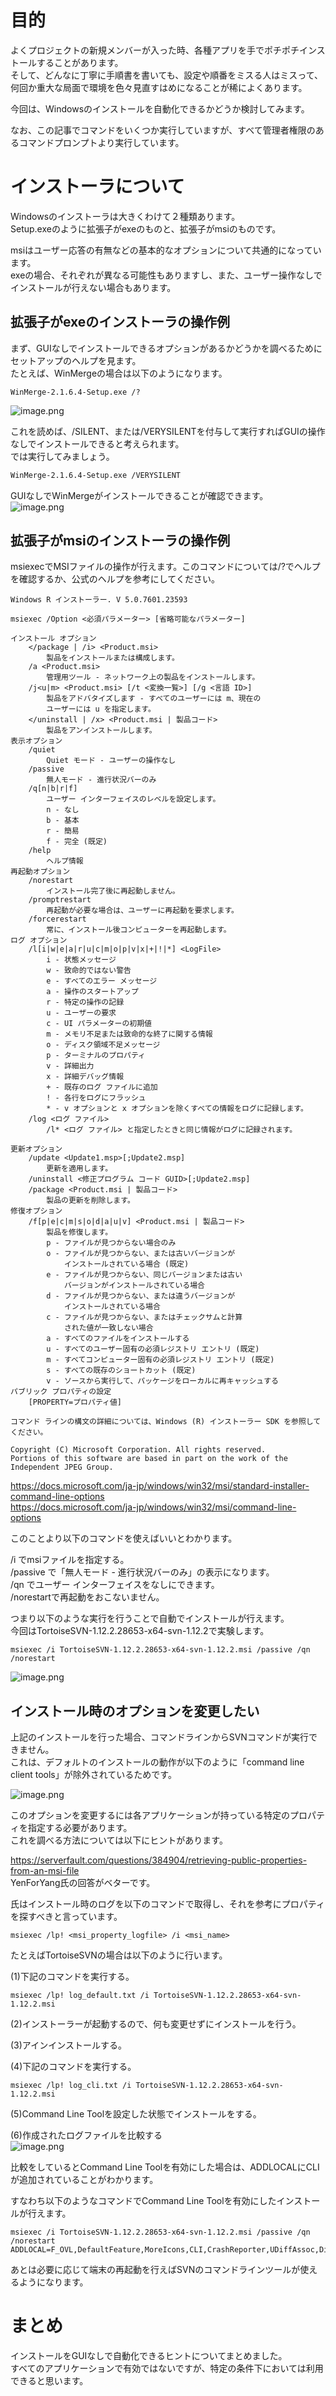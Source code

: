# 目的  
よくプロジェクトの新規メンバーが入った時、各種アプリを手でポチポチインストールすることがあります。  
そして、どんなに丁寧に手順書を書いても、設定や順番をミスる人はミスって、何回か重大な局面で環境を色々見直すはめになることが稀によくあります。  
  
今回は、Windowsのインストールを自動化できるかどうか検討してみます。  
  
なお、この記事でコマンドをいくつか実行していますが、すべて管理者権限のあるコマンドプロンプトより実行しています。  
  
# インストーラについて  
Windowsのインストーラは大きくわけて２種類あります。  
Setup.exeのように拡張子がexeのものと、拡張子がmsiのものです。  
  
msiはユーザー応答の有無などの基本的なオプションについて共通的になっています。  
exeの場合、それぞれが異なる可能性もありますし、また、ユーザー操作なしでインストールが行えない場合もあります。  
  
## 拡張子がexeのインストーラの操作例  
まず、GUIなしでインストールできるオプションがあるかどうかを調べるためにセットアップのヘルプを見ます。  
たとえば、WinMergeの場合は以下のようになります。  
  
```
WinMerge-2.1.6.4-Setup.exe /?
```  
  
![image.png](/image/a64ab5a4-95aa-a048-b379-7bf0314f10a0.png)  
  
これを読めば、/SILENT、または/VERYSILENTを付与して実行すればGUIの操作なしでインストールできると考えられます。  
では実行してみましょう。  
  
```txt
WinMerge-2.1.6.4-Setup.exe /VERYSILENT
```  
  
GUIなしでWinMergeがインストールできることが確認できます。  
![image.png](/image/b543fc4b-b758-52fe-bb56-85ef9ec9bd0c.png)  
  
## 拡張子がmsiのインストーラの操作例  
msiexecでMSIファイルの操作が行えます。このコマンドについては/?でヘルプを確認するか、公式のヘルプを参考にしてください。  
  
  
```
Windows R インストーラー. V 5.0.7601.23593 

msiexec /Option <必須パラメーター> [省略可能なパラメーター]

インストール オプション
	</package | /i> <Product.msi>
		製品をインストールまたは構成します。
	/a <Product.msi>
		管理用ツール - ネットワーク上の製品をインストールします。
	/j<u|m> <Product.msi> [/t <変換一覧>] [/g <言語 ID>]
		製品をアドバタイズします - すべてのユーザーには m、現在の
		ユーザーには u を指定します。
	</uninstall | /x> <Product.msi | 製品コード>
		製品をアンインストールします。
表示オプション
	/quiet
		Quiet モード - ユーザーの操作なし
	/passive
		無人モード - 進行状況バーのみ
	/q[n|b|r|f]
		ユーザー インターフェイスのレベルを設定します。
		n - なし
		b - 基本
		r - 簡易
		f - 完全 (既定)
	/help
		ヘルプ情報
再起動オプション
	/norestart
		インストール完了後に再起動しません。
	/promptrestart
		再起動が必要な場合は、ユーザーに再起動を要求します。
	/forcerestart
		常に、インストール後コンピューターを再起動します。
ログ オプション
	/l[i|w|e|a|r|u|c|m|o|p|v|x|+|!|*] <LogFile>
		i - 状態メッセージ
		w - 致命的ではない警告
		e - すべてのエラー メッセージ
		a - 操作のスタートアップ 
		r - 特定の操作の記録
		u - ユーザーの要求
		c - UI パラメーターの初期値
		m - メモリ不足または致命的な終了に関する情報
		o - ディスク領域不足メッセージ
		p - ターミナルのプロパティ
		v - 詳細出力
		x - 詳細デバッグ情報
		+ - 既存のログ ファイルに追加
		! - 各行をログにフラッシュ
		* - v オプションと x オプションを除くすべての情報をログに記録します。
	/log <ログ ファイル>
		/l* <ログ ファイル> と指定したときと同じ情報がログに記録されます。

更新オプション
	/update <Update1.msp>[;Update2.msp]
		更新を適用します。
	/uninstall <修正プログラム コード GUID>[;Update2.msp] 
	/package <Product.msi | 製品コード>
		製品の更新を削除します。
修復オプション
	/f[p|e|c|m|s|o|d|a|u|v] <Product.msi | 製品コード>
		製品を修復します。
		p - ファイルが見つからない場合のみ
		o - ファイルが見つからない、または古いバージョンが
		    インストールされている場合 (既定)
		e - ファイルが見つからない、同じバージョンまたは古い
		    バージョンがインストールされている場合
		d - ファイルが見つからない、または違うバージョンが
		    インストールされている場合
		c - ファイルが見つからない、またはチェックサムと計算
		    された値が一致しない場合
		a - すべてのファイルをインストールする
		u - すべてのユーザー固有の必須レジストリ エントリ (既定)
		m - すべてコンピューター固有の必須レジストリ エントリ (既定)
		s - すべての既存のショートカット (既定)
		v - ソースから実行して、パッケージをローカルに再キャッシュする
パブリック プロパティの設定
	[PROPERTY=プロパティ値]

コマンド ラインの構文の詳細については、Windows (R) インストーラー SDK を参照してください。

Copyright (C) Microsoft Corporation. All rights reserved.
Portions of this software are based in part on the work of the Independent JPEG Group.
```  
  
https://docs.microsoft.com/ja-jp/windows/win32/msi/standard-installer-command-line-options  
https://docs.microsoft.com/ja-jp/windows/win32/msi/command-line-options  
  
このことより以下のコマンドを使えばいいとわかります。  
  
/i でmsiファイルを指定する。  
/passive で「無人モード - 進行状況バーのみ」の表示になります。  
/qn でユーザー インターフェイスをなしにできます。  
/norestartで再起動をおこないません。  
  
つまり以下のような実行を行うことで自動でインストールが行えます。  
今回はTortoiseSVN-1.12.2.28653-x64-svn-1.12.2で実験します。  
  
```text
msiexec /i TortoiseSVN-1.12.2.28653-x64-svn-1.12.2.msi /passive /qn /norestart
```  
  
![image.png](/image/72267e3b-0eb4-b877-9379-7e7752c99e38.png)  
  
  
## インストール時のオプションを変更したい  
上記のインストールを行った場合、コマンドラインからSVNコマンドが実行できません。  
これは、デフォルトのインストールの動作が以下のように「command line client tools」が除外されているためです。  
  
![image.png](/image/9922019f-bcfa-dfa5-06aa-a94e65b7e2d0.png)  
  
  
このオプションを変更するには各アプリケーションが持っている特定のプロパティを指定する必要があります。  
これを調べる方法については以下にヒントがあります。  
  
https://serverfault.com/questions/384904/retrieving-public-properties-from-an-msi-file  
YenForYang氏の回答がベターです。  
  
氏はインストール時のログを以下のコマンドで取得し、それを参考にプロパティを探すべきと言っています。  
  
```
msiexec /lp! <msi_property_logfile> /i <msi_name>
```  
  
たとえばTortoiseSVNの場合は以下のように行います。  
  
(1)下記のコマンドを実行する。  
  
```
msiexec /lp! log_default.txt /i TortoiseSVN-1.12.2.28653-x64-svn-1.12.2.msi
```  
  
(2)インストーラーが起動するので、何も変更せずにインストールを行う。  
  
(3)アインインストールする。  
  
(4)下記のコマンドを実行する。  
  
```
msiexec /lp! log_cli.txt /i TortoiseSVN-1.12.2.28653-x64-svn-1.12.2.msi
```  
  
(5)Command Line Toolを設定した状態でインストールをする。  
  
(6)作成されたログファイルを比較する  
![image.png](/image/2fcc46d3-88d1-fdd9-2425-1120f8ddf975.png)  
  
比較をしているとCommand Line Toolを有効にした場合は、ADDLOCALにCLIが追加されていることがわかります。  
  
すなわち以下のようなコマンドでCommand Line Toolを有効にしたインストールが行えます。  
  
```
msiexec /i TortoiseSVN-1.12.2.28653-x64-svn-1.12.2.msi /passive /qn /norestart ADDLOCAL=F_OVL,DefaultFeature,MoreIcons,CLI,CrashReporter,UDiffAssoc,DictionaryENGB,DictionaryENUS

```  
  
あとは必要に応じて端末の再起動を行えばSVNのコマンドラインツールが使えるようになります。  
  
# まとめ  
インストールをGUIなしで自動化できるヒントについてまとめました。  
すべてのアプリケーションで有効ではないですが、特定の条件下においては利用できると思います。  
  
  
